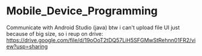 # Mobile_Device_Programming
Communicate with Android Studio (java)
btw i can't upload file UI just because of big size, so i reup on drive: https://drive.google.com/file/d/19oOoT2tDQ57LiH5SFGMwStRehnn01FR2/view?usp=sharing
